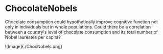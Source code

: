# ChocolateNobels

Chocolate consumption could hypothetically improve cognitive function not only in individuals but in whole populations. 
Could there be a correlation between a country's level of chocolate consumption and its total number of Nobel laureates per capita?

![Image]{./ChocNobels.png}
